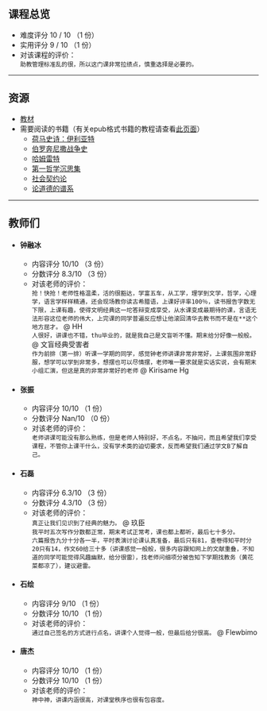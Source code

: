 ## 课程总览
- 难度评分 10 / 10 （1 份）  
- 实用评分 9 / 10 （1 份）  
- 对该课程的评价：  
    `
    助教管理标准乱的很，所以这门课非常拉绩点，慎重选择是必要的。
    `  

---

## 资源
- [教材](https://file.uhsea.com/2403/71109a486000ea805f0c3b92db468965Z6.pdf)  
- 需要阅读的书籍（有关epub格式书籍的教程请查看[此页面](/CQU-openlib/技巧/关于epub文件)）  
    - [荷马史诗：伊利亚特](https://file.uhsea.com/2403/90ed0ad129e9dcc43344e4beaeb0e475C3.epub)  
    - [伯罗奔尼撒战争史](https://file.uhsea.com/2403/71c2fd354a1a87679f8fa60d51adc954VT.epub)  
    - [哈姆雷特](https://file.uhsea.com/2403/f5b21461a2cb26df14a2c03b5a428fe62G.epub)  
    - [第一哲学沉思集](https://file.uhsea.com/2403/7050ca187d79a03a48d5ef9c32ac1978NX.epub)  
    - [社会契约论](https://file.uhsea.com/2403/876c4076b84027c05197b89f4509ccedZ6.epub)  
    - [论道德的谱系](https://file.uhsea.com/2403/0719d03eea9e4c88b18c8e39701e08bbPE.epub)  

---

## 教师们  
- #### 钟融冰  
    - 内容评分 10/10 （3 份）  
    - 分数评分 8.3/10 （3 份）  
    - 对该老师的评价：  
        `
        抢！快抢！老师性格温柔，活的很豁达，学富五车，从工学，理学到文学，哲学，心理学，语言学样样精通，还会现场教你读古希腊语，上课好评率100％，读书报告字数无下限，上课有趣，使得文明经典这一坨答辩变成享受，从水课变成最期待的课，言语无法形容这位老师的伟大，上完课的同学普遍反应想让他滚回清华去教书而不是在**这个地方屈才。
        ` @ HH  
        `
        人很好，讲课也不错，thu毕业的，就是我自己是文盲听不懂。期末给分好像一般般。
        ` @ 文盲经典受害者  
        `
        作为前排（第一排）听课一学期的同学，感觉钟老师讲课非常非常好，上课氛围非常舒服，想学可以学到非常多，想摆也可以尽情摆，老师唯一要求就是实话实说，会有期末小组汇演，但这是真的非常非常好的老师
        ` @ Kirisame Hg  
- #### 张振  
    - 内容评分 10/10 （1 份）  
    - 分数评分 Nan/10 （0 份）  
    - 对该老师的评价：  
        `
        老师讲课可能没有那么熟练，但是老师人特别好，不点名，不抽问，而且希望我们享受课程，不管你上课干什么，没有学术类的迫切要求，反而希望我们通过学文B了解自己。
        `  
- #### 石磊  
    - 内容评分 6.3/10 （3 份）  
    - 分数评分 4.3/10 （3 份）  
    - 对该老师的评价：  
        `
        真正让我们见识到了经典的魅力。
        ` @ 玖臣  
        `
        我平时五次写作分数都正常，期末考试正常考，课也都上都听，最后七十多分。
        `  
        `
        六篇报告九分十分各一半，平时表演讨论课认真准备，最后只有81，查卷得知平时分20只有14，作文60给三十多（讲课感觉一般般，很多内容跟知网上的文献重叠，不知道的同学可能觉得风趣幽默，给分很雷），找老师问细项分被告知下学期找教务（黄花菜都凉了），建议避雷。
        `
- #### 石绘  
    - 内容评分 9/10 （1 份）  
    - 分数评分 10/10 （1 份）  
    - 对该老师的评价：  
        `
        通过自己签名的方式进行点名，讲课个人觉得一般，但最后给分很高。
        ` @ Flewbimo  
- #### 唐杰  
    - 内容评分 10/10 （1 份）  
    - 分数评分 10/10 （1 份）  
    - 对该老师的评价：  
        `
        神中神，讲课内涵很高，对课堂秩序也很有包容度。
        `  